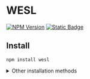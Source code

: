 # WESL

[![NPM Version](https://img.shields.io/npm/v/wesl)](https://www.npmjs.com/package/wesl) 
[![Static Badge](https://img.shields.io/badge/Read%20the%20-Docs-blue)](https://wesl-lang.dev/)

## Install


```
npm install wesl
```

<details>
<summary> Other installation methods
</summary>


###### Deno

```
deno install npm:wesl
```

###### CDN

- [jsdelivr](https://cdn.jsdelivr.net/npm/wesl/+esm)
- [unpkg](https://unpkg.com/wesl)
- [esm.sh](https://esm.sh/wesl)


</details>
